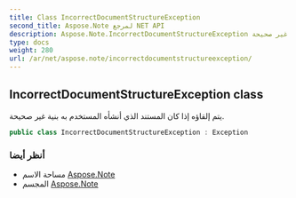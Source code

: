```yaml
---
title: Class IncorrectDocumentStructureException
second_title: Aspose.Note لمرجع NET API
description: Aspose.Note.IncorrectDocumentStructureException فصل. يتم إلقاؤه إذا كان المستند الذي أنشأه المستخدم به بنية غير صحيحة.
type: docs
weight: 280
url: /ar/net/aspose.note/incorrectdocumentstructureexception/
---
```

## IncorrectDocumentStructureException class

يتم إلقاؤه إذا كان المستند الذي أنشأه المستخدم به بنية غير صحيحة.

```csharp
public class IncorrectDocumentStructureException : Exception
```

### أنظر أيضا

* مساحة الاسم [Aspose.Note](../../aspose.note/)
* المجسم [Aspose.Note](../../)


